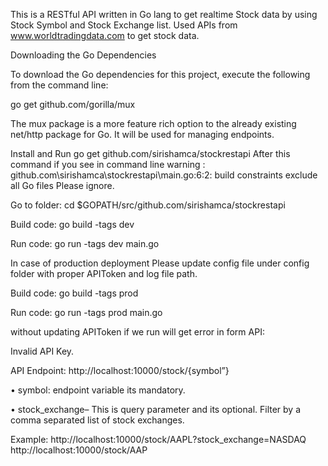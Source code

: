 
This is a RESTful API written in Go lang to get realtime Stock data by using Stock Symbol and Stock Exchange list.
Used APIs from www.worldtradingdata.com to get stock data.

Downloading the Go Dependencies

To download the Go dependencies for this project, execute the following from the command line:

go get github.com/gorilla/mux

The mux package is a more feature rich option to the already existing net/http package for Go. It will be used for managing endpoints.

Install and Run
go get github.com/sirishamca/stockrestapi
After this command if you see in command line warning : github.com\sirishamca\stockrestapi\main.go:6:2: build constraints exclude all Go files
Please ignore.

Go to folder: cd $GOPATH/src/github.com/sirishamca/stockrestapi

Build code:
go build -tags dev

Run code:
go run -tags dev main.go


In case of production deployment
Please update config file under config folder with proper APIToken and log file path. 

Build code:
go build -tags prod

Run code:
go run -tags prod main.go

without updating APIToken if we run will get error in form API:

Invalid API Key.

API Endpoint:
http://localhost:10000/stock/{symbol”}

•	symbol: endpoint variable its mandatory.

•	stock_exchange– This is query parameter and its optional. Filter by a comma separated list of stock exchanges.

Example: 
http://localhost:10000/stock/AAPL?stock_exchange=NASDAQ
http://localhost:10000/stock/AAP
